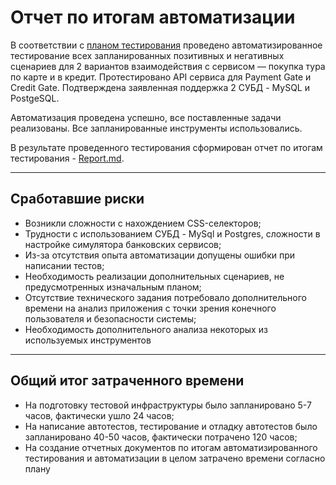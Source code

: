# Отчет по итогам автоматизации

В соответствии с [планом тестирования](https://github.com/andrianova1308/qa-diploma/blob/main/README.md) проведено автоматизированное тестирование всех запланированных позитивных и негативных сценариев для 2 вариантов взаимодействия с сервисом — покупка тура по карте и в кредит. Протестировано API сервиса для Payment Gate и Credit Gate. Подтверждена заявленная поддержка 2 СУБД - MySQL и PostgeSQL.


Автоматизация проведена успешно, все поставленные задачи реализованы. Все запланированные инструменты использовались.

В результате проведенного тестирования сформирован отчет по итогам тестирования - [Report.md]().

---
## Сработавшие риски
* Возникли сложности с нахождением CSS-селекторов;
* Трудности с использованием СУБД - MySql и Postgres, сложности в настройке симулятора банковских сервисов;
* Из-за отсутствия опыта автоматизации допущены ошибки при написании тестов;
* Необходимость реализации дополнительных сценариев, не предусмотренных изначальным планом;
* Отсутствие технического задания потребовало дополнительного времени на анализ приложения с точки зрения конечного пользователя и безопасности системы;
* Необходимость дополнительного анализа некоторых из используемых инструментов
---
## Общий итог затраченного времени

* На подготовку тестовой инфраструктуры было запланировано 5-7 часов, фактически ушло 24 часов;
* На написание автотестов, тестирование и отладку автотестов было запланировано 40-50 часов, фактически потрачено 120 часов;
* На создание отчетных документов по итогам автоматизированного тестирования и автоматизации в целом затрачено времени согласно плану
